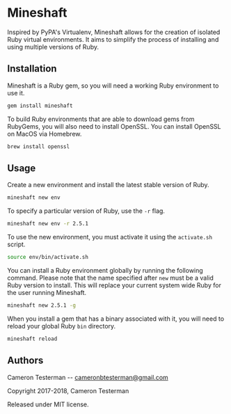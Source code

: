 # Mineshaft
Inspired by PyPA's Virtualenv, Mineshaft allows for the creation of isolated Ruby virtual environments. It aims to simplify the process of installing and using multiple versions of Ruby.

## Installation

Mineshaft is a Ruby gem, so you will need a working Ruby environment to use it.

```bash
gem install mineshaft
```

To build Ruby environments that are able to download gems from RubyGems, you will also need to install OpenSSL. You can install OpenSSL on MacOS via Homebrew.

```bash
brew install openssl
```

## Usage

Create a new environment and install the latest stable version of Ruby.

```bash
mineshaft new env
```

To specify a particular version of Ruby, use the `-r` flag.

```bash
mineshaft new env -r 2.5.1
```

To use the new environment, you must activate it using the `activate.sh` script.

```bash
source env/bin/activate.sh
```

You can install a Ruby environment globally by running the following command. Please note that the name specified after `new` must be a valid Ruby version to install. This will replace your current system wide Ruby for the user running Mineshaft.

```bash
mineshaft new 2.5.1 -g
```

When you install a gem that has a binary associated with it, you will need to reload your global Ruby `bin` directory.

```bash
mineshaft reload
```

## Authors

Cameron Testerman   --  cameronbtesterman@gmail.com

Copyright 2017-2018, Cameron Testerman

Released under MIT license.  
